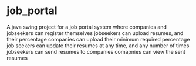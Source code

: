 # job_portal
A java swing project for a job portal system 
where 
companies and jobseekers can register themselves
jobseekers can upload resumes, and their percentage
companies can upload their minimum required percentage 
job seekers can update their resumes at any time, and any number of times
jobseekers can send resumes to companies
comapnies can view the sent resumes
